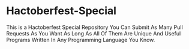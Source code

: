 # Hactoberfest-Special
This is a Hactoberfest Special Repository You Can Submit As Many Pull Requests As You Want As Long As All Of Them Are Unique And Useful Programs Written In Any Programming Language You Know.
